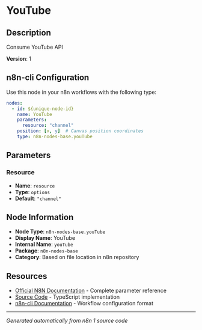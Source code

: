 # YouTube

## Description

Consume YouTube API

**Version**: 1

## n8n-cli Configuration

Use this node in your n8n workflows with the following type:

```yaml
nodes:
  - id: ${unique-node-id}
    name: YouTube
    parameters:
      resource: "channel"
    position: [x, y]  # Canvas position coordinates
    type: n8n-nodes-base.youTube
```

## Parameters

### Resource

- **Name**: `resource`
- **Type**: `options`
- **Default**: `"channel"`


## Node Information

- **Node Type**: `n8n-nodes-base.youTube`
- **Display Name**: YouTube
- **Internal Name**: `youTube`
- **Package**: `n8n-nodes-base`
- **Category**: Based on file location in n8n repository

## Resources

- [Official N8N Documentation](https://docs.n8n.io/integrations/builtin/app-nodes/n8n-nodes-base.youtube/) - Complete parameter reference
- [Source Code](https://github.com/n8n-io/n8n/blob/master/packages/nodes-base/nodes/Google/YouTube/YouTube.node.ts) - TypeScript implementation
- [n8n-cli Documentation](https://github.com/edenreich/n8n-cli) - Workflow configuration format

---
*Generated automatically from n8n 1 source code*
